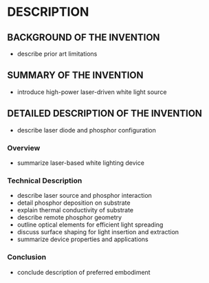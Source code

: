 # DESCRIPTION

## BACKGROUND OF THE INVENTION

- describe prior art limitations

## SUMMARY OF THE INVENTION

- introduce high-power laser-driven white light source

## DETAILED DESCRIPTION OF THE INVENTION

- describe laser diode and phosphor configuration

### Overview

- summarize laser-based white lighting device

### Technical Description

- describe laser source and phosphor interaction
- detail phosphor deposition on substrate
- explain thermal conductivity of substrate
- describe remote phosphor geometry
- outline optical elements for efficient light spreading
- discuss surface shaping for light insertion and extraction
- summarize device properties and applications

### Conclusion

- conclude description of preferred embodiment

